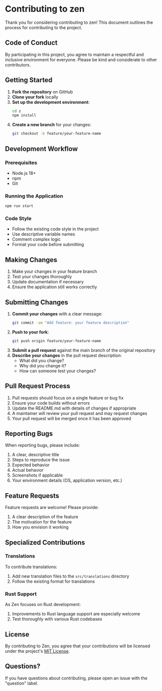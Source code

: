 # Contributing to zen

Thank you for considering contributing to zen! This document outlines the process for contributing to the project.

## Code of Conduct

By participating in this project, you agree to maintain a respectful and inclusive environment for everyone. Please be kind and considerate to other contributors.

## Getting Started

1. **Fork the repository** on GitHub
2. **Clone your fork** locally
3. **Set up the development environment**:
   ```bash
   cd z
   npm install
   ```
4. **Create a new branch** for your changes:
   ```bash
   git checkout -b feature/your-feature-name
   ```

## Development Workflow

### Prerequisites

- Node.js 18+
- npm
- Git

### Running the Application

```bash
npm run start
```

### Code Style

- Follow the existing code style in the project
- Use descriptive variable names
- Comment complex logic
- Format your code before submitting

## Making Changes

1. Make your changes in your feature branch
2. Test your changes thoroughly
3. Update documentation if necessary
4. Ensure the application still works correctly

## Submitting Changes

1. **Commit your changes** with a clear message:
   ```bash
   git commit -am "Add feature: your feature description"
   ```
2. **Push to your fork**:
   ```bash
   git push origin feature/your-feature-name
   ```
3. **Submit a pull request** against the main branch of the original repository
4. **Describe your changes** in the pull request description:
   - What did you change?
   - Why did you change it?
   - How can someone test your changes?

## Pull Request Process

1. Pull requests should focus on a single feature or bug fix
2. Ensure your code builds without errors
3. Update the README.md with details of changes if appropriate
4. A maintainer will review your pull request and may request changes
5. Your pull request will be merged once it has been approved

## Reporting Bugs

When reporting bugs, please include:

1. A clear, descriptive title
2. Steps to reproduce the issue
3. Expected behavior
4. Actual behavior
5. Screenshots if applicable
6. Your environment details (OS, application version, etc.)

## Feature Requests

Feature requests are welcome! Please provide:

1. A clear description of the feature
2. The motivation for the feature
3. How you envision it working

## Specialized Contributions

### Translations

To contribute translations:

1. Add new translation files to the `src/translations` directory
2. Follow the existing format for translations

### Rust Support

As Zen focuses on Rust development:

1. Improvements to Rust language support are especially welcome
2. Test thoroughly with various Rust codebases

## License

By contributing to Zen, you agree that your contributions will be licensed under the project's [MIT License](./LICENSE).

## Questions?

If you have questions about contributing, please open an issue with the "question" label.

